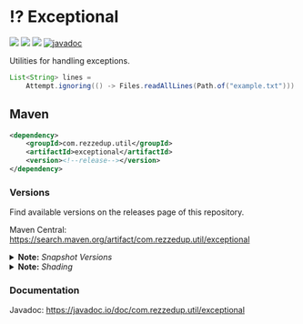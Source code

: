 # ⁉️ Exceptional

[![](https://img.shields.io/maven-central/v/com.rezzedup.util/exceptional?color=ok&label=Maven%20Central)](https://search.maven.org/artifact/com.rezzedup.util/exceptional "Maven Central")
[![](https://img.shields.io/badge/License-MPL--2.0-blue)](./LICENSE "Project License: MPL-2.0")
[![](https://img.shields.io/badge/Java-11-orange)](# "Java Version: 11")
[![javadoc](https://javadoc.io/badge2/com.rezzedup.util/exceptional/javadoc.svg?label=Javadoc&color=%234D7A97)](https://javadoc.io/doc/com.rezzedup.util/exceptional "View Javadocs")

Utilities for handling exceptions.

```java
List<String> lines =
    Attempt.ignoring(() -> Files.readAllLines(Path.of("example.txt"))).orElseGet(List::of);
```

## Maven

```xml
<dependency>
    <groupId>com.rezzedup.util</groupId>
    <artifactId>exceptional</artifactId>
    <version><!--release--></version>
</dependency>
```

### Versions

Find available versions on the releases page of this repository.

Maven Central: https://search.maven.org/artifact/com.rezzedup.util/exceptional

<details id="note-snapshot-versions">
<summary><b>Note:</b> <i>Snapshot Versions</i></summary>

> [ℹ️](#note-snapshot-versions)
> Snapshot releases are available at the following repository:
>
> ```xml
> <repositories>
>     <repository>
>         <id>ossrh-snapshots</id>
>         <url>https://s01.oss.sonatype.org/content/repositories/snapshots</url>
>     </repository>
> </repositories>
> ```
</details>

<details>
<summary><b>Note:</b> <i>Shading</i></summary>

> [ℹ️](#note-shading)
> If you intend to shade this library, please consider **relocating** the packages
> to avoid potential conflicts with other projects. This library also utilizes
> nullness annotations, which may be undesirable in a shaded uber-jar. They can
> safely be excluded, and you are encouraged to do so.
</details>

### Documentation

Javadoc: https://javadoc.io/doc/com.rezzedup.util/exceptional

